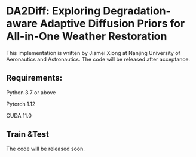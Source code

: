 # DA2Diff: Exploring Degradation-aware Adaptive Diffusion Priors for All-in-One Weather Restoration

This implementation is written by Jiamei Xiong at Nanjing University of Aeronautics and Astronautics. The code will be released after acceptance.

## Requirements:

Python 3.7 or above

Pytorch 1.12

CUDA 11.0

## Train &Test

The code will be released soon.

